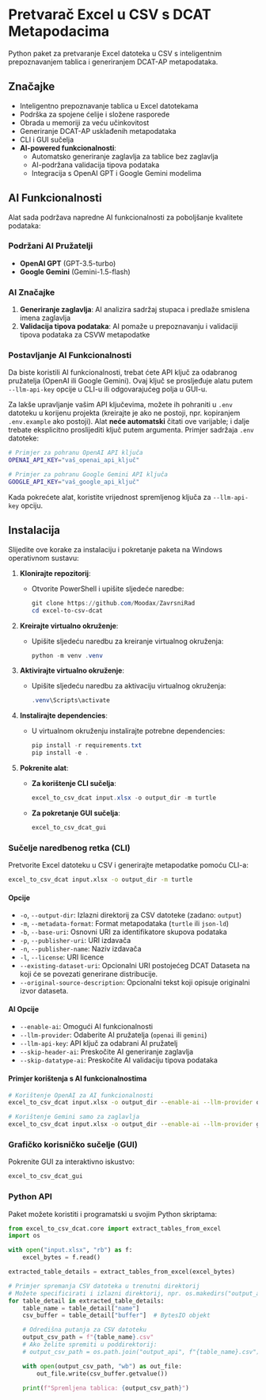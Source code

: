 # Pretvarač Excel u CSV s DCAT Metapodacima

Python paket za pretvaranje Excel datoteka u CSV s inteligentnim prepoznavanjem tablica i generiranjem DCAT-AP metapodataka.

## Značajke

- Inteligentno prepoznavanje tablica u Excel datotekama
- Podrška za spojene ćelije i složene rasporede
- Obrada u memoriji za veću učinkovitost
- Generiranje DCAT-AP usklađenih metapodataka
- CLI i GUI sučelja
- **AI-powered funkcionalnosti**:
  - Automatsko generiranje zaglavlja za tablice bez zaglavlja
  - AI-podržana validacija tipova podataka
  - Integracija s OpenAI GPT i Google Gemini modelima

## AI Funkcionalnosti

Alat sada podržava napredne AI funkcionalnosti za poboljšanje kvalitete podataka:

### Podržani AI Pružatelji
- **OpenAI GPT** (GPT-3.5-turbo)
- **Google Gemini** (Gemini-1.5-flash)

### AI Značajke
1. **Generiranje zaglavlja**: AI analizira sadržaj stupaca i predlaže smislena imena zaglavlja
2. **Validacija tipova podataka**: AI pomaže u prepoznavanju i validaciji tipova podataka za CSVW metapodatke

### Postavljanje AI Funkcionalnosti

Da biste koristili AI funkcionalnosti, trebat ćete API ključ za odabranog pružatelja (OpenAI ili Google Gemini). Ovaj ključ se prosljeđuje alatu putem `--llm-api-key` opcije u CLI-u ili odgovarajućeg polja u GUI-u.

Za lakše upravljanje vašim API ključevima, možete ih pohraniti u `.env` datoteku u korijenu projekta (kreirajte je ako ne postoji, npr. kopiranjem `.env.example` ako postoji). Alat **neće automatski** čitati ove varijable; i dalje trebate eksplicitno proslijediti ključ putem argumenta. Primjer sadržaja `.env` datoteke:

```bash
# Primjer za pohranu OpenAI API ključa
OPENAI_API_KEY="vaš_openai_api_ključ"

# Primjer za pohranu Google Gemini API ključa
GOOGLE_API_KEY="vaš_google_api_ključ"
```

Kada pokrećete alat, koristite vrijednost spremljenog ključa za `--llm-api-key` opciju.

## Instalacija

Slijedite ove korake za instalaciju i pokretanje paketa na Windows operativnom sustavu:

1. **Klonirajte repozitorij**:

   - Otvorite PowerShell i upišite sljedeće naredbe:

     ```powershell
     git clone https://github.com/Moodax/ZavrsniRad
     cd excel-to-csv-dcat
     ```

2. **Kreirajte virtualno okruženje**:

   - Upišite sljedeću naredbu za kreiranje virtualnog okruženja:

     ```powershell
     python -m venv .venv
     ```

3. **Aktivirajte virtualno okruženje**:

   - Upišite sljedeću naredbu za aktivaciju virtualnog okruženja:

     ```powershell
     .venv\Scripts\activate
     ```

4. **Instalirajte dependencies**:

   - U virtualnom okruženju instalirajte potrebne dependencies:

     ```powershell
     pip install -r requirements.txt
     pip install -e .
     ```

5. **Pokrenite alat**:

   - **Za korištenje CLI sučelja**:

     ```powershell
     excel_to_csv_dcat input.xlsx -o output_dir -m turtle
     ```

   - **Za pokretanje GUI sučelja**:

     ```powershell
     excel_to_csv_dcat_gui
     ```

### Sučelje naredbenog retka (CLI)

Pretvorite Excel datoteku u CSV i generirajte metapodatke pomoću CLI-a:

```bash
excel_to_csv_dcat input.xlsx -o output_dir -m turtle
```

#### Opcije

- `-o`, `--output-dir`: Izlazni direktorij za CSV datoteke (zadano: `output`)
- `-m`, `--metadata-format`: Format metapodataka (`turtle` ili `json-ld`)
- `-b`, `--base-uri`: Osnovni URI za identifikatore skupova podataka
- `-p`, `--publisher-uri`: URI izdavača
- `-n`, `--publisher-name`: Naziv izdavača
- `-l`, `--license`: URI licence
- `--existing-dataset-uri`: Opcionalni URI postojećeg DCAT Dataseta na koji će se povezati generirane distribucije.
- `--original-source-description`: Opcionalni tekst koji opisuje originalni izvor dataseta.

#### AI Opcije

- `--enable-ai`: Omogući AI funkcionalnosti
- `--llm-provider`: Odaberite AI pružatelja (`openai` ili `gemini`)
- `--llm-api-key`: API ključ za odabrani AI pružatelj
- `--skip-header-ai`: Preskočite AI generiranje zaglavlja
- `--skip-datatype-ai`: Preskočite AI validaciju tipova podataka

#### Primjer korištenja s AI funkcionalnostima

```bash
# Korištenje OpenAI za AI funkcionalnosti
excel_to_csv_dcat input.xlsx -o output_dir --enable-ai --llm-provider openai --llm-api-key your_api_key

# Korištenje Gemini samo za zaglavlja
excel_to_csv_dcat input.xlsx -o output_dir --enable-ai --llm-provider gemini --skip-datatype-ai
```

### Grafičko korisničko sučelje (GUI)

Pokrenite GUI za interaktivno iskustvo:

```bash
excel_to_csv_dcat_gui
```

### Python API

Paket možete koristiti i programatski u svojim Python skriptama:

```python
from excel_to_csv_dcat.core import extract_tables_from_excel
import os 

with open("input.xlsx", "rb") as f:
    excel_bytes = f.read()

extracted_table_details = extract_tables_from_excel(excel_bytes)

# Primjer spremanja CSV datoteka u trenutni direktorij
# Možete specificirati i izlazni direktorij, npr. os.makedirs("output_api", exist_ok=True)
for table_detail in extracted_table_details:
    table_name = table_detail["name"]
    csv_buffer = table_detail["buffer"]  # BytesIO objekt

    # Odredišna putanja za CSV datoteku
    output_csv_path = f"{table_name}.csv" 
    # Ako želite spremiti u poddirektorij:
    # output_csv_path = os.path.join("output_api", f"{table_name}.csv")

    with open(output_csv_path, "wb") as out_file:
        out_file.write(csv_buffer.getvalue())

    print(f"Spremljena tablica: {output_csv_path}")
```
